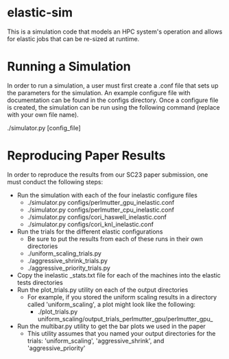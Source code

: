 # elastic-sim
This is a simulation code that models an HPC system's operation and allows for elastic jobs that can be re-sized at runtime.

# Running a Simulation
In order to run a simulation, a user must first create a .conf file that sets up the parameters for the simulation.  An example configure file with documentation can be found in the configs directory.  Once a configure file is created, the simulation can be run using the following command (replace with your own file name).

./simulator.py [config_file]

# Reproducing Paper Results

In order to reproduce the results from our SC23 paper submission, one must conduct the following steps:
* Run the simulation with each of the four inelastic configure files
  * ./simulator.py configs/perlmutter_gpu_inelastic.conf
  * ./simulator.py configs/perlmutter_cpu_inelastic.conf
  * ./simulator.py configs/cori_haswell_inelastic.conf
  * ./simulator.py configs/cori_knl_inelastic.conf
* Run the trials for the different elastic configurations
  * Be sure to put the results from each of these runs in their own directories
  * ./uniform_scaling_trials.py
  * ./aggressive_shrink_trials.py
  * ./aggressive_priority_trials.py
* Copy the inelastic _stats.txt file for each of the machines into the elastic tests directories
* Run the plot_trials.py utility on each of the output directories
  * For example, if you stored the uniform scaling results in a directory called 'uniform_scaling', a plot might look like the following:
    * ./plot_trials.py uniform_scaling/output_trials_perlmutter_gpu/perlmutter_gpu_
* Run the multibar.py utility to get the bar plots we used in the paper
  * This utility assumes that you named your output directories for the trials: 'uniform_scaling', 'aggressive_shrink', and 'aggressive_priority'
